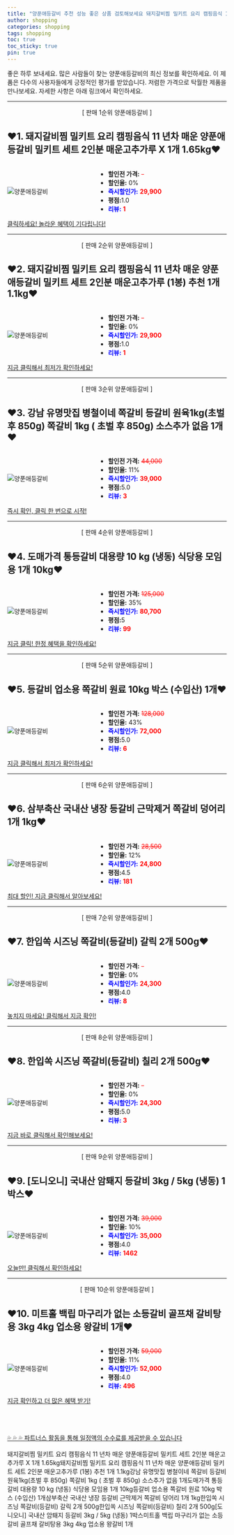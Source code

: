 ```yaml
---
title: "양푼애등갈비 추천 성능 좋은 상품 검토해보세요 돼지갈비찜 밀키트 요리 캠핑음식 11"
author: shopping
categories: shopping
tags: shopping
toc: true
toc_sticky: true
pin: true
---
```

좋은 하루 보내세요. 많은 사람들이 찾는 양푼애등갈비의 최신 정보를 확인하세요. 이 제품은 다수의 사용자들에게 긍정적인 평가를 받았습니다. 저렴한 가격으로 탁월한 제품을 만나보세요. 자세한 사항은 아래 링크에서 확인하세요.

---
<p class="toplist" style="margin: 0 auto; display: block; width: fit-content;">[ 판매 1순위 양푼애등갈비 ]</p>

<h2><strong>❤️1. 돼지갈비찜 밀키트 요리 캠핑음식 11 년차 매운 양푼애등갈비 밀키트 세트 2인분 매운고추가루 X 1개 1.65kg❤️</strong></h2>

<div style="display: flex; align-items: center;">
    <div style="flex: 0.4;">
        <img src="https://thumbnail7.coupangcdn.com/thumbnails/remote/230x230ex/image/vendor_inventory/24da/0de5dc74d995df5843a7385b40c21fbc412ba975f5f1740fd951c32598b7.png" alt="양푼애등갈비" style="max-width: 100%;">
    </div>
    <div style="flex: 0.6; margin-left: 10px;">
        <ul>
            <li><strong>할인전 가격:</strong> <del style="color: red;">-</del></li>
            <li><strong>할인율:</strong> 0%</li>
            <li><span style='color:blue'><strong>즉시할인가:</strong></span> <span style='color:red'><strong>29,900</strong></span></li>
            <li><strong>평점:</strong>1.0</li>
            <li><span style='color:blue'><strong>리뷰:</strong></span> <span style='color:red'><strong>1</strong></span></li>
        </ul>
    </div>
</div>
<div class="center">
    <a href="https://selin100587.github.io?lptag=AF9450613&subid=githubio&pageKey=7858499016&traceid=V0-153&itemId=21438645037&vendorItemId=88493311639" class="myButton">
        클릭하세요! 놀라운 혜택이 기다립니다!
    </a>
</div>


---
<p class="toplist" style="margin: 0 auto; display: block; width: fit-content;">[ 판매 2순위 양푼애등갈비 ]</p>

<h2><strong>❤️2. 돼지갈비찜 밀키트 요리 캠핑음식 11 년차 매운 양푼애등갈비 밀키트 세트 2인분 매운고추가루 (1봉) 추천 1개 1.1kg❤️</strong></h2>

<div style="display: flex; align-items: center;">
    <div style="flex: 0.4;">
        <img src="https://thumbnail7.coupangcdn.com/thumbnails/remote/230x230ex/image/vendor_inventory/24da/0de5dc74d995df5843a7385b40c21fbc412ba975f5f1740fd951c32598b7.png" alt="양푼애등갈비" style="max-width: 100%;">
    </div>
    <div style="flex: 0.6; margin-left: 10px;">
        <ul>
            <li><strong>할인전 가격:</strong> <del style="color: red;">-</del></li>
            <li><strong>할인율:</strong> 0%</li>
            <li><span style='color:blue'><strong>즉시할인가:</strong></span> <span style='color:red'><strong>29,900</strong></span></li>
            <li><strong>평점:</strong>1.0</li>
            <li><span style='color:blue'><strong>리뷰:</strong></span> <span style='color:red'><strong>1</strong></span></li>
        </ul>
    </div>
</div>
<div class="center">
    <a href="https://selin100587.github.io?lptag=AF9450613&subid=githubio&pageKey=7858499016&traceid=V0-153&itemId=21438645034&vendorItemId=88493311633" class="myButton">
        지금 클릭해서 최저가 확인하세요!
    </a>
</div>


---
<p class="toplist" style="margin: 0 auto; display: block; width: fit-content;">[ 판매 3순위 양푼애등갈비 ]</p>

<h2><strong>❤️3. 강남 유명맛집 병철이네 쪽갈비 등갈비 원육1kg(초벌 후 850g) 쪽갈비 1kg ( 초벌 후 850g) 소스추가 없음 1개❤️</strong></h2>

<div style="display: flex; align-items: center;">
    <div style="flex: 0.4;">
        <img src="https://thumbnail9.coupangcdn.com/thumbnails/remote/230x230ex/image/vendor_inventory/95b8/2e9f65dd56ad6d239a41594de5c745b2f5ee36753b9265bb8480f94dd0da.PNG" alt="양푼애등갈비" style="max-width: 100%;">
    </div>
    <div style="flex: 0.6; margin-left: 10px;">
        <ul>
            <li><strong>할인전 가격:</strong> <del style="color: red;">44,000</del></li>
            <li><strong>할인율:</strong> 11%</li>
            <li><span style='color:blue'><strong>즉시할인가:</strong></span> <span style='color:red'><strong>39,000</strong></span></li>
            <li><strong>평점:</strong>5.0</li>
            <li><span style='color:blue'><strong>리뷰:</strong></span> <span style='color:red'><strong>3</strong></span></li>
        </ul>
    </div>
</div>
<div class="center">
    <a href="https://selin100587.github.io?lptag=AF9450613&subid=githubio&pageKey=7398774953&traceid=V0-153&itemId=19145449815&vendorItemId=86264607574" class="myButton">
        즉시 확인, 클릭 한 번으로 시작!
    </a>
</div>


---
<p class="toplist" style="margin: 0 auto; display: block; width: fit-content;">[ 판매 4순위 양푼애등갈비 ]</p>

<h2><strong>❤️4. 도매가격 통등갈비 대용량 10 kg (냉동) 식당용 모임용 1개 10kg❤️</strong></h2>

<div style="display: flex; align-items: center;">
    <div style="flex: 0.4;">
        <img src="https://thumbnail8.coupangcdn.com/thumbnails/remote/230x230ex/image/vendor_inventory/edd1/6e2db8098eb1c41325a336037e441a07627c269d85f18359d7416c2187e7.png" alt="양푼애등갈비" style="max-width: 100%;">
    </div>
    <div style="flex: 0.6; margin-left: 10px;">
        <ul>
            <li><strong>할인전 가격:</strong> <del style="color: red;">125,000</del></li>
            <li><strong>할인율:</strong> 35%</li>
            <li><span style='color:blue'><strong>즉시할인가:</strong></span> <span style='color:red'><strong>80,700</strong></span></li>
            <li><strong>평점:</strong>5</li>
            <li><span style='color:blue'><strong>리뷰:</strong></span> <span style='color:red'><strong>99</strong></span></li>
        </ul>
    </div>
</div>
<div class="center">
    <a href="https://selin100587.github.io?lptag=AF9450613&subid=githubio&pageKey=8193123206&traceid=V0-153&itemId=23528602223&vendorItemId=90554920854" class="myButton">
        지금 클릭! 한정 혜택을 확인하세요!
    </a>
</div>


---
<p class="toplist" style="margin: 0 auto; display: block; width: fit-content;">[ 판매 5순위 양푼애등갈비 ]</p>

<h2><strong>❤️5. 등갈비 업소용 쪽갈비 원료 10kg 박스 (수입산) 1개❤️</strong></h2>

<div style="display: flex; align-items: center;">
    <div style="flex: 0.4;">
        <img src="https://thumbnail8.coupangcdn.com/thumbnails/remote/230x230ex/image/vendor_inventory/cac5/e1926a71b064e9e5ad7491236ebad831bd1f26025c1bee711b8ebb0a443a.jpeg" alt="양푼애등갈비" style="max-width: 100%;">
    </div>
    <div style="flex: 0.6; margin-left: 10px;">
        <ul>
            <li><strong>할인전 가격:</strong> <del style="color: red;">128,000</del></li>
            <li><strong>할인율:</strong> 43%</li>
            <li><span style='color:blue'><strong>즉시할인가:</strong></span> <span style='color:red'><strong>72,000</strong></span></li>
            <li><strong>평점:</strong>5.0</li>
            <li><span style='color:blue'><strong>리뷰:</strong></span> <span style='color:red'><strong>6</strong></span></li>
        </ul>
    </div>
</div>
<div class="center">
    <a href="https://selin100587.github.io?lptag=AF9450613&subid=githubio&pageKey=8139338975&traceid=V0-153&itemId=23127576678&vendorItemId=90160606315" class="myButton">
        지금 클릭해서 최저가 확인하세요!
    </a>
</div>


---
<p class="toplist" style="margin: 0 auto; display: block; width: fit-content;">[ 판매 6순위 양푼애등갈비 ]</p>

<h2><strong>❤️6. 삼부축산 국내산 냉장 등갈비 근막제거 쪽갈비 덩어리 1개 1kg❤️</strong></h2>

<div style="display: flex; align-items: center;">
    <div style="flex: 0.4;">
        <img src="https://thumbnail7.coupangcdn.com/thumbnails/remote/230x230ex/image/vendor_inventory/c77a/621a4cd2f1006ce8864a84140271f8ba271e4ece514d4731b73ea438a4bd.jpg" alt="양푼애등갈비" style="max-width: 100%;">
    </div>
    <div style="flex: 0.6; margin-left: 10px;">
        <ul>
            <li><strong>할인전 가격:</strong> <del style="color: red;">28,500</del></li>
            <li><strong>할인율:</strong> 12%</li>
            <li><span style='color:blue'><strong>즉시할인가:</strong></span> <span style='color:red'><strong>24,800</strong></span></li>
            <li><strong>평점:</strong>4.5</li>
            <li><span style='color:blue'><strong>리뷰:</strong></span> <span style='color:red'><strong>181</strong></span></li>
        </ul>
    </div>
</div>
<div class="center">
    <a href="https://selin100587.github.io?lptag=AF9450613&subid=githubio&pageKey=7415623275&traceid=V0-153&itemId=22812447857&vendorItemId=81115431867" class="myButton">
        최대 할인! 지금 클릭해서 알아보세요!
    </a>
</div>


---
<p class="toplist" style="margin: 0 auto; display: block; width: fit-content;">[ 판매 7순위 양푼애등갈비 ]</p>

<h2><strong>❤️7. 한입쏙 시즈닝 쪽갈비(등갈비) 갈릭 2개 500g❤️</strong></h2>

<div style="display: flex; align-items: center;">
    <div style="flex: 0.4;">
        <img src="https://thumbnail7.coupangcdn.com/thumbnails/remote/230x230ex/image/vendor_inventory/0f6e/db6f5c935901dbe5ca0da7e36bc2a4605d0d1675a76e75e751fb6720e803.jpg" alt="양푼애등갈비" style="max-width: 100%;">
    </div>
    <div style="flex: 0.6; margin-left: 10px;">
        <ul>
            <li><strong>할인전 가격:</strong> <del style="color: red;">-</del></li>
            <li><strong>할인율:</strong> 0%</li>
            <li><span style='color:blue'><strong>즉시할인가:</strong></span> <span style='color:red'><strong>24,300</strong></span></li>
            <li><strong>평점:</strong>4.0</li>
            <li><span style='color:blue'><strong>리뷰:</strong></span> <span style='color:red'><strong>8</strong></span></li>
        </ul>
    </div>
</div>
<div class="center">
    <a href="https://selin100587.github.io?lptag=AF9450613&subid=githubio&pageKey=7911109648&traceid=V0-153&itemId=21706904864&vendorItemId=88756326990" class="myButton">
        놓치지 마세요! 클릭해서 지금 확인!
    </a>
</div>


---
<p class="toplist" style="margin: 0 auto; display: block; width: fit-content;">[ 판매 8순위 양푼애등갈비 ]</p>

<h2><strong>❤️8. 한입쏙 시즈닝 쪽갈비(등갈비) 칠리 2개 500g❤️</strong></h2>

<div style="display: flex; align-items: center;">
    <div style="flex: 0.4;">
        <img src="https://thumbnail6.coupangcdn.com/thumbnails/remote/230x230ex/image/vendor_inventory/2d06/be7414e508d0859a162665cbddc26fdd6f132542a9759a1182d6339a73c4.jpg" alt="양푼애등갈비" style="max-width: 100%;">
    </div>
    <div style="flex: 0.6; margin-left: 10px;">
        <ul>
            <li><strong>할인전 가격:</strong> <del style="color: red;">-</del></li>
            <li><strong>할인율:</strong> 0%</li>
            <li><span style='color:blue'><strong>즉시할인가:</strong></span> <span style='color:red'><strong>24,300</strong></span></li>
            <li><strong>평점:</strong>5.0</li>
            <li><span style='color:blue'><strong>리뷰:</strong></span> <span style='color:red'><strong>3</strong></span></li>
        </ul>
    </div>
</div>
<div class="center">
    <a href="https://selin100587.github.io?lptag=AF9450613&subid=githubio&pageKey=8180987294&traceid=V0-153&itemId=21706904860&vendorItemId=88756326972" class="myButton">
        지금 바로 클릭해서 확인해보세요!
    </a>
</div>


---
<p class="toplist" style="margin: 0 auto; display: block; width: fit-content;">[ 판매 9순위 양푼애등갈비 ]</p>

<h2><strong>❤️9. [도니오니] 국내산 암퇘지 등갈비 3kg / 5kg (냉동) 1박스❤️</strong></h2>

<div style="display: flex; align-items: center;">
    <div style="flex: 0.4;">
        <img src="https://thumbnail6.coupangcdn.com/thumbnails/remote/230x230ex/image/vendor_inventory/a5bb/a7b5ef93384aa8b66d31443aa8bcd5af4860884ce13559ce3b69579e9cac.jpg" alt="양푼애등갈비" style="max-width: 100%;">
    </div>
    <div style="flex: 0.6; margin-left: 10px;">
        <ul>
            <li><strong>할인전 가격:</strong> <del style="color: red;">39,000</del></li>
            <li><strong>할인율:</strong> 10%</li>
            <li><span style='color:blue'><strong>즉시할인가:</strong></span> <span style='color:red'><strong>35,000</strong></span></li>
            <li><strong>평점:</strong>4.0</li>
            <li><span style='color:blue'><strong>리뷰:</strong></span> <span style='color:red'><strong>1462</strong></span></li>
        </ul>
    </div>
</div>
<div class="center">
    <a href="https://selin100587.github.io?lptag=AF9450613&subid=githubio&pageKey=1321486140&traceid=V0-153&itemId=2342584095&vendorItemId=70339157198" class="myButton">
        오늘만! 클릭해서 확인하세요!
    </a>
</div>


---
<p class="toplist" style="margin: 0 auto; display: block; width: fit-content;">[ 판매 10순위 양푼애등갈비 ]</p>

<h2><strong>❤️10. 미트홀 백립 마구리가 없는 소등갈비 골프채 갈비탕용 3kg 4kg 업소용 왕갈비 1개❤️</strong></h2>

<div style="display: flex; align-items: center;">
    <div style="flex: 0.4;">
        <img src="https://thumbnail7.coupangcdn.com/thumbnails/remote/230x230ex/image/vendor_inventory/d983/e23fd7525813a5397c04f4b33618b04bd9e78b449c2e71bf1f34bf3ad0ab.jpg" alt="양푼애등갈비" style="max-width: 100%;">
    </div>
    <div style="flex: 0.6; margin-left: 10px;">
        <ul>
            <li><strong>할인전 가격:</strong> <del style="color: red;">59,000</del></li>
            <li><strong>할인율:</strong> 11%</li>
            <li><span style='color:blue'><strong>즉시할인가:</strong></span> <span style='color:red'><strong>52,000</strong></span></li>
            <li><strong>평점:</strong>4.0</li>
            <li><span style='color:blue'><strong>리뷰:</strong></span> <span style='color:red'><strong>496</strong></span></li>
        </ul>
    </div>
</div>
<div class="center">
    <a href="https://selin100587.github.io?lptag=AF9450613&subid=githubio&pageKey=7664866626&traceid=V0-153&itemId=20430094144&vendorItemId=70916525565" class="myButton">
        지금 확인하고 더 많은 혜택 받기!
    </a>
</div>

<br><br><br>[💦 💦 💦 파트너스 활동을 통해 일정액의 수수료를 제공받을 수 있습니다](https://link.coupang.com/a/bcpT2c)<br><br>돼지갈비찜 밀키트 요리 캠핑음식 11 년차 매운 양푼애등갈비 밀키트 세트 2인분 매운고추가루 X 1개 1.65kg돼지갈비찜 밀키트 요리 캠핑음식 11 년차 매운 양푼애등갈비 밀키트 세트 2인분 매운고추가루 (1봉) 추천 1개 1.1kg강남 유명맛집 병철이네 쪽갈비 등갈비 원육1kg(초벌 후 850g) 쪽갈비 1kg ( 초벌 후 850g) 소스추가 없음 1개도매가격 통등갈비 대용량 10 kg (냉동) 식당용 모임용 1개 10kg등갈비 업소용 쪽갈비 원료 10kg 박스 (수입산) 1개삼부축산 국내산 냉장 등갈비 근막제거 쪽갈비 덩어리 1개 1kg한입쏙 시즈닝 쪽갈비(등갈비) 갈릭 2개 500g한입쏙 시즈닝 쪽갈비(등갈비) 칠리 2개 500g[도니오니] 국내산 암퇘지 등갈비 3kg / 5kg (냉동) 1박스미트홀 백립 마구리가 없는 소등갈비 골프채 갈비탕용 3kg 4kg 업소용 왕갈비 1개